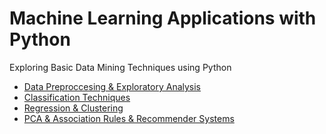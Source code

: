 # Machine Learning Applications with Python

Exploring Basic Data Mining Techniques using Python


* [Data Preproccesing & Exploratory Analysis](/basic%20data%20preprocessing%20and%20analysis%20tasks)
* [Classification Techniques](/Basic%20Classification%20Techniques)
* [Regression & Clustering](/Regression%20approaches%20and%20Clustering)
* [PCA & Association Rules & Recommender Systems](/PCA-association%20rule-%20recommender%20system)
